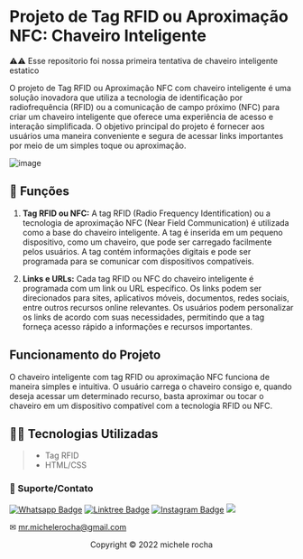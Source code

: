 # Projeto de Tag RFID ou Aproximação NFC: Chaveiro Inteligente

⚠️⚠️ Esse repositorio foi nossa primeira tentativa de chaveiro inteligente estatico

O projeto de Tag RFID ou Aproximação NFC com chaveiro inteligente é uma solução inovadora que utiliza a tecnologia de identificação por radiofrequência (RFID) ou a comunicação de campo próximo (NFC) para criar um chaveiro inteligente que oferece uma experiência de acesso e interação simplificada. O objetivo principal do projeto é fornecer aos usuários uma maneira conveniente e segura de acessar links importantes por meio de um simples toque ou aproximação.

![image](https://github.com/Mrmichelerocha/MoniKey-static/assets/93664169/183302d7-0568-4ebd-8dde-c18d388d126f)

## 🔧 Funções

1. **Tag RFID ou NFC:** A tag RFID (Radio Frequency Identification) ou a tecnologia de aproximação NFC (Near Field Communication) é utilizada como a base do chaveiro inteligente. A tag é inserida em um pequeno dispositivo, como um chaveiro, que pode ser carregado facilmente pelos usuários. A tag contém informações digitais e pode ser programada para se comunicar com dispositivos compatíveis.

2. **Links e URLs:** Cada tag RFID ou NFC do chaveiro inteligente é programada com um link ou URL específico. Os links podem ser direcionados para sites, aplicativos móveis, documentos, redes sociais, entre outros recursos online relevantes. Os usuários podem personalizar os links de acordo com suas necessidades, permitindo que a tag forneça acesso rápido a informações e recursos importantes.

## Funcionamento do Projeto

O chaveiro inteligente com tag RFID ou aproximação NFC funciona de maneira simples e intuitiva. O usuário carrega o chaveiro consigo e, quando deseja acessar um determinado recurso, basta aproximar ou tocar o chaveiro em um dispositivo compatível com a tecnologia RFID ou NFC.

## 👨‍💻 Tecnologias Utilizadas

> - Tag RFID
> - HTML/CSS


### 🤝 Suporte/Contato

[![Whatsapp Badge](https://img.shields.io/badge/WhatsApp-25D366?style=for-the-badge&logo=whatsapp&logoColor=white)](https://wa.me/5511951864397)
[![Linktree Badge](https://img.shields.io/badge/linktree-39E09B?style=for-the-badge&logo=linktree&logoColor=white)](https://linktr.ee/mrmichelerocha)
[![Instagram Badge](https://img.shields.io/badge/Instagram-E4405F?style=for-the-badge&logo=instagram&logoColor=white)](https://www.instagram.com/mr.michelerocha/?hl=pt-br)
  <a href="https://www.linkedin.com/in/enc-michele-rocha/" target="_blank"><img src="https://img.shields.io/badge/-LinkedIn-%230077B5?style=for-the-badge&logo=linkedin&logoColor=white" target="_blank"></a>  

✉ mr.michelerocha@gmail.com
<p align="center">Copyright © 2022 michele rocha</p>
